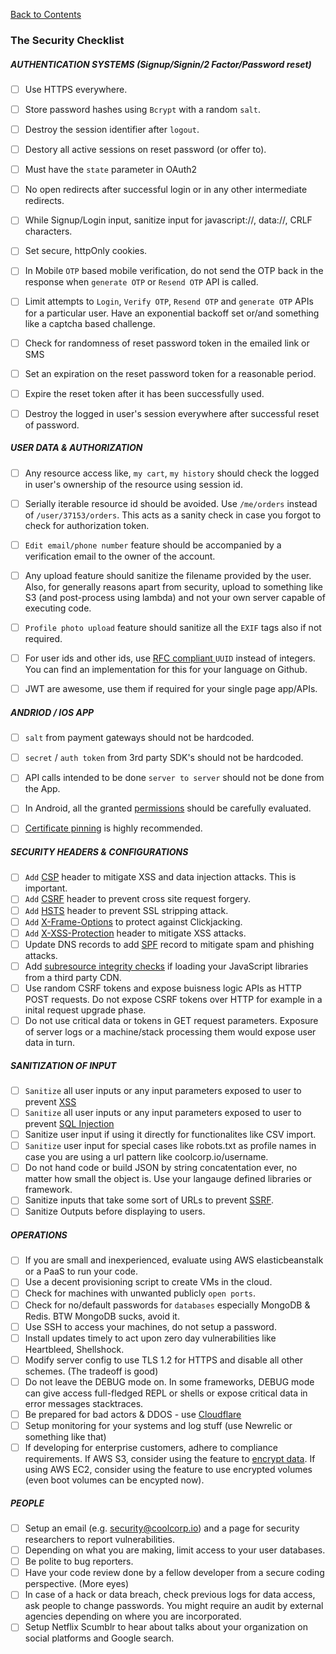 [Back to Contents](README.md)


### The Security Checklist 

##### AUTHENTICATION SYSTEMS (Signup/Signin/2 Factor/Password reset) 
- [ ] Use HTTPS everywhere.
- [ ] Store password hashes using `Bcrypt` with a random `salt`.
- [ ] Destroy the session identifier after `logout`.  
- [ ] Destory all active sessions on reset password (or offer to).  
- [ ] Must have the `state` parameter in OAuth2
- [ ] No open redirects after successful login or in any other intermediate redirects.
- [ ] While Signup/Login input, sanitize input for javascript://, data://, CRLF characters. 
- [ ] Set secure, httpOnly cookies.
- [ ] In Mobile `OTP` based mobile verification, do not send the OTP back in the response when `generate OTP` or `Resend OTP`  API is called.
- [ ] Limit attempts to `Login`, `Verify OTP`, `Resend OTP` and `generate OTP` APIs for a particular user. Have an exponential backoff set or/and something like a captcha based challenge.
- [ ] Check for randomness of reset password token in the emailed link or SMS 
- [ ] Set an expiration on the reset password token for a reasonable period.
- [ ] Expire the reset token after it has been successfully used.
- [ ] Destroy the logged in user's session everywhere after successful reset of password. 


##### USER DATA & AUTHORIZATION
- [ ] Any resource access like, `my cart`, `my history` should check the logged in user's ownership of the resource using session id.
- [ ] Serially iterable resource id should be avoided. Use `/me/orders` instead of `/user/37153/orders`. This acts as a sanity check in case you forgot to check for authorization token. 
- [ ] `Edit email/phone number` feature should be accompanied by a verification email to the owner of the account. 
- [ ] Any upload feature should sanitize the filename provided by the user. Also, for generally reasons apart from security, upload to something like S3 (and post-process using lambda) and not your own server capable of executing code.  
- [ ] `Profile photo upload` feature should sanitize all the `EXIF` tags also if not required.
- [ ] For user ids and other ids, use [RFC compliant ](http://www.ietf.org/rfc/rfc4122.txt) `UUID` instead of integers. You can find an implementation for this for your language on Github.  
- [ ] JWT are awesome, use them if required for your single page app/APIs.


##### ANDRIOD / IOS APP
- [ ] `salt` from payment gateways should not be hardcoded.
- [ ] `secret` / `auth token` from 3rd party SDK's should not be hardcoded.
- [ ] API calls intended to be done `server to server` should not be done from the App.
- [ ] In Android, all the granted  [permissions](https://developer.android.com/guide/topics/security/permissions.html) should be carefully evaluated.
- [ ] [Certificate pinning](https://en.wikipedia.org/wiki/HTTP_Public_Key_Pinning) is highly recommended.


##### SECURITY HEADERS & CONFIGURATIONS
- [ ] `Add` [CSP](https://en.wikipedia.org/wiki/Content_Security_Policy) header to mitigate XSS and data injection attacks. This is important.
- [ ] `Add` [CSRF](https://en.wikipedia.org/wiki/Cross-site_request_forgery) header to prevent cross site request forgery.
- [ ] `Add` [HSTS](https://en.wikipedia.org/wiki/HTTP_Strict_Transport_Security) header to prevent SSL stripping attack.
- [ ] `Add` [X-Frame-Options](https://en.wikipedia.org/wiki/Clickjacking#X-Frame-Options) to protect against Clickjacking.
- [ ] `Add` [X-XSS-Protection](https://www.owasp.org/index.php/OWASP_Secure_Headers_Project#X-XSS-Protection) header to mitigate XSS attacks.
- [ ] Update DNS records to add [SPF](https://en.wikipedia.org/wiki/Sender_Policy_Framework) record to mitigate spam and phishing attacks.
- [ ] Add [subresource integrity checks](https://en.wikipedia.org/wiki/Subresource_Integrity) if loading your JavaScript libraries from a third party CDN.
- [ ] Use random CSRF tokens and expose buisness logic APIs as HTTP POST requests. Do not expose CSRF tokens over HTTP for example in a inital request upgrade phase.
- [ ] Do not use critical data or tokens in GET request parameters. Exposure of server logs or a machine/stack processing them would expose user data in turn.

##### SANITIZATION OF INPUT
- [ ] `Sanitize` all user inputs or any input parameters exposed to user to prevent [XSS](https://en.wikipedia.org/wiki/Cross-site_scripting)
- [ ] `Sanitize` all user inputs or any input parameters exposed to user to prevent [SQL Injection](https://en.wikipedia.org/wiki/SQL_injection)
- [ ] Sanitize user input if using it directly for functionalites like CSV import.
- [ ] `Sanitize` user input for special cases like robots.txt as profile names in case you are using a url pattern like coolcorp.io/username. 
- [ ] Do not hand code or build JSON by string concatentation ever, no matter how small the object is. Use your langauge defined libraries or framework.
- [ ] Sanitize inputs that take some sort of URLs to prevent [SSRF](https://docs.google.com/document/d/1v1TkWZtrhzRLy0bYXBcdLUedXGb9njTNIJXa3u9akHM/edit#heading=h.t4tsk5ixehdd).
- [ ] Sanitize Outputs before displaying to users.

##### OPERATIONS
- [ ] If you are small and inexperienced, evaluate using AWS elasticbeanstalk or a PaaS to run your code.
- [ ] Use a decent provisioning script to create VMs in the cloud.
- [ ] Check for machines with unwanted publicly `open ports`.
- [ ] Check for no/default passwords for `databases` especially MongoDB & Redis. BTW MongoDB sucks, avoid it.
- [ ] Use SSH to access your machines, do not setup a password.
- [ ] Install updates timely to act upon zero day vulnerabilities like Heartbleed, Shellshock.
- [ ] Modify server config to use TLS 1.2 for HTTPS and disable all other schemes. (The tradeoff is good)
- [ ] Do not leave the DEBUG mode on. In some frameworks, DEBUG mode can give access full-fledged REPL or shells or expose critical data in error messages stacktraces.
- [ ] Be prepared for bad actors & DDOS - use [Cloudflare](https://www.cloudflare.com/ddos/)
- [ ] Setup monitoring for your systems and log stuff (use Newrelic or something like that)
- [ ] If developing for enterprise customers, adhere to compliance requirements. If AWS S3, consider using the feature to [encrypt data](http://docs.aws.amazon.com/AmazonS3/latest/dev/UsingServerSideEncryption.html). If using AWS EC2, consider using the feature to use encrypted volumes (even boot volumes can be encypted now). 

##### PEOPLE
- [ ] Setup an email (e.g. security@coolcorp.io) and a page for security researchers to report vulnerabilities.
- [ ] Depending on what you are making, limit access to your user databases.
- [ ] Be polite to bug reporters.
- [ ] Have your code review done by a fellow developer from a secure coding perspective. (More eyes)
- [ ] In case of a hack or data breach, check previous logs for data access, ask people to change passwords. You might require an audit by external agencies depending on where you are incorporated.  
- [ ] Setup Netflix Scumblr to hear about talks about your organization on social platforms and Google search.
